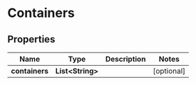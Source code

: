 

# Containers


## Properties

Name | Type | Description | Notes
------------ | ------------- | ------------- | -------------
**containers** | **List&lt;String&gt;** |  |  [optional]



